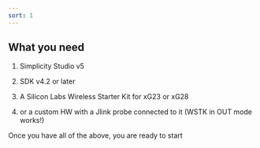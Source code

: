 ```yaml
---
sort: 1
---
```


## What you need

  1. Simplicity Studio v5
  
  2. SDK v4.2 or later

  3. A Silicon Labs Wireless Starter Kit for xG23 or xG28

  4. or a custom HW with a Jlink probe connected to it (WSTK in OUT mode works!)

      

Once you have all of the above, you are ready to start